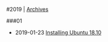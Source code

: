 
#2019 | [Archives](#index/contents.md)

###01
* 2019-01-23 [Installing Ubuntu 18.10](#blog/2018/2019-01-23-Installing-Ubuntu-18.10.md)
